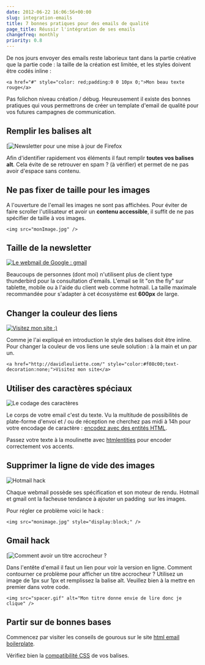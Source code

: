 ```yaml
---
date: 2012-06-22 16:06:56+00:00
slug: integration-emails
title: 7 bonnes pratiques pour des emails de qualité
page_title: Réussir l'intégration de ses emails
changefreq: monthly
priority: 0.8
---
```


De nos jours envoyer des emails reste laborieux tant dans la partie créative que la partie code : la taille de la création est limitée, et les styles doivent être codés inline :

    <a href="#" style="color: red;padding:0 0 10px 0;">Mon beau texte rouge</a>

Pas folichon niveau création / débug. Heureusement il existe des bonnes pratiques qui vous permettrons de créer un template d'email de qualité pour vos futures campagnes de communication.

## Remplir les balises alt

[![Newsletter pour une mise à jour de Firefox](http://davidleuliette.com/wordPress/wp-content/uploads/2012/06/alt.png)

Afin d'identifier rapidement vos éléments il faut remplir __toutes vos balises alt__. Cela évite de se retrouver en spam ? (à vérifier) et permet de ne pas avoir d'espace sans contenu.


## Ne pas fixer de taille pour les images


A l'ouverture de l'email les images ne sont pas affichées. Pour éviter de faire scroller l'utilisateur et avoir un **contenu accessible**, il suffit de ne pas spécifier de taille à vos images.


    <img src="monImage.jpg" />


## Taille de la newsletter


[![Le webmail de Google : gmail](http://davidleuliette.com/wordPress/wp-content/uploads/2012/06/webmail-300x138.png)](http://www.flickr.com/photos/25295258@N04/3327764520/)

Beaucoups de personnes (dont moi) n'utilisent plus de client type thunderbird pour la consultation d'emails. L'email se lit "on the fly" sur tablette, mobile ou à l'aide du client web comme hotmail.
La taille maximale recommandée pour s'adapter à cet écosystème est **600px** de large.


## Changer la couleur des liens


[![Visitez mon site :)](http://davidleuliette.com/wordPress/wp-content/uploads/2012/06/link.png)](http://davidleuliette.com/wordPress/wp-content/uploads/2012/06/link.png)

Comme je l'ai expliqué en introduction le style des balises doit être inline.
Pour changer la couleur de vos liens une seule solution : à la main et un par un.


    <a href="http://davidleuliette.com/" style="color:#f08c00;text-decoration:none;">Visitez mon site</a>


## Utiliser des caractères spéciaux


![Le codage des caractères](http://davidleuliette.com/wordPress/wp-content/uploads/2012/06/entityHTML-300x128.png)

Le corps de votre email c'est du texte. Vu la multitude de possibilités de plate-forme d'envoi et / ou de réception ne cherchez pas midi à 14h pour votre encodage de caractère : [encodez avec des entités HTML](http://responsiveicon.fr).

Passez votre texte à la moulinette avec [htmlentities](http://htmlentities.net/) pour encoder correctement vos accents.


## Supprimer la ligne de vide des images

![Hotmail hack](http://davidleuliette.com/wordPress/wp-content/uploads/2012/06/hotmail-300x118.png)

Chaque webmail possède ses spécification et son moteur de rendu. Hotmail et gmail ont la facheuse tendance à ajouter un padding  sur les images.

Pour régler ce problème voici le hack :

    <img src="monimage.jpg" style="display:block;" />


## Gmail hack

[![Comment avoir un titre accrocheur ?](http://davidleuliette.com/wordPress/wp-content/uploads/2012/06/voirlaversionenligne.png)

Dans l'entête d'email il faut un lien pour voir la version en ligne.
Comment contourner ce problème pour afficher un titre accrocheur ?
Utilisez un image de 1px sur 1px et remplissez la balise alt. Veuillez bien à la mettre en premier dans votre code.

    <img src="spacer.gif" alt="Mon titre donne envie de lire donc je clique" />



## Partir sur de bonnes bases


Commencez par visiter les conseils de gourous sur le site [html email boilerplate](http://htmlemailboilerplate.com/).

Vérifiez bien la [compatibilité CSS](http://www.campaignmonitor.com/css/) de vos balises.
